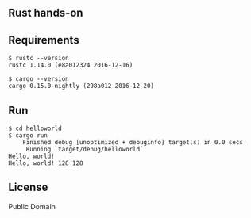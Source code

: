 Rust hands-on
-------------

## Requirements

```
$ rustc --version
rustc 1.14.0 (e8a012324 2016-12-16)

$ cargo --version
cargo 0.15.0-nightly (298a012 2016-12-20)
```

## Run

```
$ cd helloworld
$ cargo run
    Finished debug [unoptimized + debuginfo] target(s) in 0.0 secs
     Running `target/debug/helloworld`
Hello, world!
Hello, world! 128 128
```

## License
Public Domain
